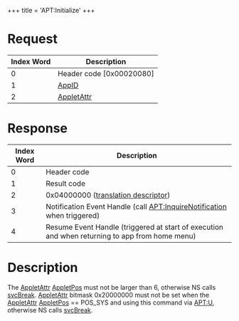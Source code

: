 +++
title = 'APT:Initialize'
+++

# Request

| Index Word | Description                                             |
|------------|---------------------------------------------------------|
| 0          | Header code \[0x00020080\]                              |
| 1          | [AppID](NS_and_APT_Services#AppIDs "wikilink")          |
| 2          | [AppletAttr](NS_and_APT_Services#AppletAttr "wikilink") |

# Response

| Index Word | Description                                                                                                     |
|------------|-----------------------------------------------------------------------------------------------------------------|
| 0          | Header code                                                                                                     |
| 1          | Result code                                                                                                     |
| 2          | 0x04000000 ([translation descriptor](IPC "wikilink"))                                                           |
| 3          | Notification Event Handle (call [<APT:InquireNotification>](APT:InquireNotification "wikilink") when triggered) |
| 4          | Resume Event Handle (triggered at start of execution and when returning to app from home menu)                  |

# Description

The [AppletAttr](NS_and_APT_Services#AppletAttr "wikilink")
[AppletPos](NS_and_APT_Services#AppletPos "wikilink") must not be larger
than 6, otherwise NS calls [svcBreak](SVC "wikilink").
[AppletAttr](NS_and_APT_Services#AppletAttr "wikilink") bitmask
0x20000000 must not be set when the
[AppletAttr](NS_and_APT_Services#AppletAttr "wikilink")
[AppletPos](NS_and_APT_Services#AppletPos "wikilink") == POS_SYS and
using this command via <APT:U>, otherwise NS calls
[svcBreak](SVC "wikilink").
